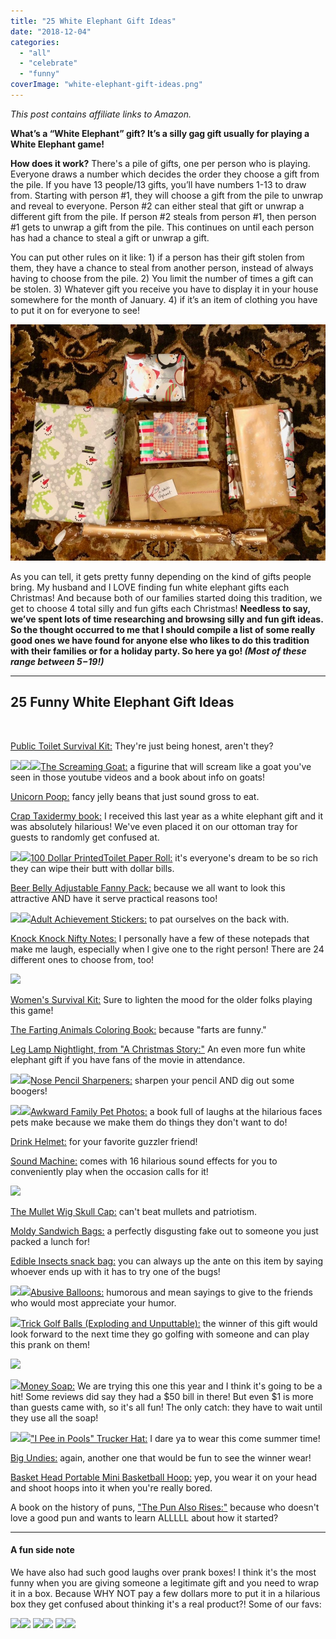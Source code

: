 ```yaml
---
title: "25 White Elephant Gift Ideas"
date: "2018-12-04"
categories: 
  - "all"
  - "celebrate"
  - "funny"
coverImage: "white-elephant-gift-ideas.png"
---
```


_This post contains affiliate links to Amazon._

**What’s a “White Elephant” gift? It’s a silly gag gift usually for playing a White Elephant game!**

**How does it work?** There's a pile of gifts, one per person who is playing. Everyone draws a number which decides the order they choose a gift from the pile. If you have 13 people/13 gifts, you’ll have numbers 1-13 to draw from. Starting with person #1, they will choose a gift from the pile to unwrap and reveal to everyone. Person #2 can either steal that gift or unwrap a different gift from the pile. If person #2 steals from person #1, then person #1 gets to unwrap a gift from the pile. This continues on until each person has had a chance to steal a gift or unwrap a gift.

You can put other rules on it like: 1) if a person has their gift stolen from them, they have a chance to steal from another person, instead of always having to choose from the pile. 2) You limit the number of times a gift can be stolen. 3) Whatever gift you receive you have to display it in your house somewhere for the month of January. 4) if it’s an item of clothing you have to put it on for everyone to see!

![](/images/IMG_1257.jpg)

As you can tell, it gets pretty funny depending on the kind of gifts people bring. My husband and I LOVE finding fun white elephant gifts each Christmas! And because both of our families started doing this tradition, we get to choose 4 total silly and fun gifts each Christmas! **Needless to say, we’ve spent lots of time researching and browsing silly and fun gift ideas. So the thought occurred to me that I should compile a list of some really good ones we have found for anyone else who likes to do this tradition with their families or for a holiday party. So here ya go! _(Most of these range between $5-$19!)_**

* * *

## 25 Funny White Elephant Gift Ideas

 

[Public Toilet Survival Kit:](https://amzn.to/2Qwd5U4) They're just being honest, aren't they?

[![](//ws-na.amazon-adsystem.com/widgets/q?_encoding=UTF8&ASIN=B0058KKUDO&Format=_SL160_&ID=AsinImage&MarketPlace=US&ServiceVersion=20070822&WS=1&tag=freshlymarrie-20)](https://www.amazon.com/Accoutrements-Public-Toilet-Survival-Kit/dp/B0058KKUDO/ref=as_li_ss_il?s=toys-and-games&ie=UTF8&qid=1543367477&sr=1-66&keywords=white+elephant+gifts+funny&linkCode=li2&tag=freshlymarrie-20&linkId=f86aa0b15959aa3279edb2084164dc25)![](https://ir-na.amazon-adsystem.com/e/ir?t=freshlymarrie-20&l=li2&o=1&a=B0058KKUDO)![](https://ir-na.amazon-adsystem.com/e/ir?t=freshlymarrie-20&l=li3&o=1&a=B00GLYZXIS)[The Screaming Goat:](https://amzn.to/2Ea3IUr) a figurine that will scream like a goat you've seen in those youtube videos and a book about info on goats!

[Unicorn Poop:](https://amzn.to/2PhDbFE) fancy jelly beans that just sound gross to eat.

[Crap Taxidermy book:](https://amzn.to/2Pg1B29) I received this last year as a white elephant gift and it was absolutely hilarious! We've even placed it on our ottoman tray for guests to randomly get confused at.

[![](//ws-na.amazon-adsystem.com/widgets/q?_encoding=UTF8&ASIN=B004I09G44&Format=_SL160_&ID=AsinImage&MarketPlace=US&ServiceVersion=20070822&WS=1&tag=freshlymarrie-20)](https://www.amazon.com/BigMouth-Inc-Dollar-Novelty-Printed/dp/B004I09G44/ref=as_li_ss_il?ie=UTF8&qid=1543874137&sr=8-6&keywords=funny+toilet+paper&linkCode=li2&tag=freshlymarrie-20&linkId=acf4ddc92339d174ee051e829b7586f0)![](https://ir-na.amazon-adsystem.com/e/ir?t=freshlymarrie-20&l=li2&o=1&a=B004I09G44)[100 Dollar PrintedToilet Paper Roll:](https://amzn.to/2SpPbXC) it's everyone's dream to be so rich they can wipe their butt with dollar bills.

[Beer Belly Adjustable Fanny Pack:](https://amzn.to/2QA6lob) because we all want to look this attractive AND have it serve practical reasons too!

[](https://www.amazon.com/Knock-WTF-Nifty-Notes/dp/B01F3KTDU4/ref=as_li_ss_il?ie=UTF8&qid=1543368241&sr=8-40&keywords=gag+gifts&th=1&linkCode=li3&tag=freshlymarrie-20&linkId=d29ec138da8be6d9ea9651ad290f7da3)[![](//ws-na.amazon-adsystem.com/widgets/q?_encoding=UTF8&ASIN=B01F3KTDU4&Format=_SL160_&ID=AsinImage&MarketPlace=US&ServiceVersion=20070822&WS=1&tag=freshlymarrie-20)](https://www.amazon.com/Knock-Selfie-Citation-Nifty-12132/dp/B01F3KTDU4/ref=as_li_ss_il?ie=UTF8&qid=1543876409&sr=8-2&keywords=knock+knock+selfie+citation&linkCode=li2&tag=freshlymarrie-20&linkId=b6165702b7cf4ea7178bde033db45941)[![](https://ir-na.amazon-adsystem.com/e/ir?t=freshlymarrie-20&l=li2&o=1&a=B01F3KTDU4)](https://www.amazon.com/Knock-WTF-Nifty-Notes/dp/B01F3KTDU4/ref=as_li_ss_il?ie=UTF8&qid=1543368241&sr=8-40&keywords=gag+gifts&th=1&linkCode=li3&tag=freshlymarrie-20&linkId=d29ec138da8be6d9ea9651ad290f7da3)[Adult Achievement Stickers:](https://amzn.to/2EbVefk) to pat ourselves on the back with.

[Knock Knock Nifty Notes:](https://amzn.to/2E28hyW) I personally have a few of these notepads that make me laugh, especially when I give one to the right person! There are 24 different ones to choose from, too!

[![](//ws-na.amazon-adsystem.com/widgets/q?_encoding=UTF8&ASIN=B06XFZYPPH&Format=_SL250_&ID=AsinImage&MarketPlace=US&ServiceVersion=20070822&WS=1&tag=freshlymarrie-20)](https://www.amazon.com/dp/B06XFZYPPH/ref=as_li_ss_il?psc=1&pd_rd_i=B06XFZYPPH&linkCode=li3&tag=freshlymarrie-20&linkId=2a6cfda2900d19516932176bd5bf3394)

[Women's Survival Kit:](https://amzn.to/2Ecu5Js) Sure to lighten the mood for the older folks playing this game!

[The Farting Animals Coloring Book:](https://amzn.to/2Ss4Ndk) because "farts are funny."

[Leg Lamp Nightlight, from "A Christmas Story:"](https://amzn.to/2EcZJGm) An even more fun white elephant gift if you have fans of the movie in attendance.

[![](//ws-na.amazon-adsystem.com/widgets/q?_encoding=UTF8&ASIN=B005DS5FJ0&Format=_SL160_&ID=AsinImage&MarketPlace=US&ServiceVersion=20070822&WS=1&tag=freshlymarrie-20)](https://www.amazon.com/Premium-Life-NOSE-PENCIL-SHARPENERS/dp/B005DS5FJ0/ref=as_li_ss_il?_encoding=UTF8&pd_rd_i=B005DS5FJ0&pd_rd_r=da70c672-f748-11e8-9917-81b192c86b0a&pd_rd_w=zmpVB&pd_rd_wg=Ere9Q&pf_rd_i=desktop-dp-sims&pf_rd_m=ATVPDKIKX0DER&pf_rd_p=18bb0b78-4200-49b9-ac91-f141d61a1780&pf_rd_r=S4XN7PW8W4XK1T3BW25J&pf_rd_s=desktop-dp-sims&pf_rd_t=40701&psc=1&refRID=S4XN7PW8W4XK1T3BW25J&linkCode=li2&tag=freshlymarrie-20&linkId=3c0dee80f107f77118c50716d86a30e5)![](https://ir-na.amazon-adsystem.com/e/ir?t=freshlymarrie-20&l=li2&o=1&a=B005DS5FJ0)[Nose Pencil Sharpeners:](https://amzn.to/2SseGHQ) sharpen your pencil AND dig out some boogers!

[![](//ws-na.amazon-adsystem.com/widgets/q?_encoding=UTF8&ASIN=0307888126&Format=_SL250_&ID=AsinImage&MarketPlace=US&ServiceVersion=20070822&WS=1&tag=freshlymarrie-20)](https://www.amazon.com/Awkward-Family-Photos-Mike-Bender/dp/0307888126/ref=as_li_ss_il?ie=UTF8&qid=1543872548&sr=8-1&keywords=awkward+pet+family+photos&linkCode=li3&tag=freshlymarrie-20&linkId=e4faf47f5c80eed0e69713924c9e5350)![](https://ir-na.amazon-adsystem.com/e/ir?t=freshlymarrie-20&l=li3&o=1&a=0307888126)[Awkward Family Pet Photos:](https://amzn.to/2UbJgag) a book full of laughs at the hilarious faces pets make because we make them do things they don't want to do!

[Drink Helmet:](https://amzn.to/2zGUI5g) for your favorite guzzler friend!

[Sound Machine:](https://amzn.to/2E8zL6Y) comes with 16 hilarious sound effects for you to conveniently play when the occasion calls for it!

[![](//ws-na.amazon-adsystem.com/widgets/q?_encoding=UTF8&ASIN=B018FKMGI0&Format=_SL250_&ID=AsinImage&MarketPlace=US&ServiceVersion=20070822&WS=1&tag=freshlymarrie-20)](https://www.amazon.com/Freebird-Mullet-Skull-White-Black/dp/B018FKMGI0/ref=as_li_ss_il?ie=UTF8&qid=1543368420&sr=8-77&keywords=gag+gifts&th=1&linkCode=li3&tag=freshlymarrie-20&linkId=fc63fa014283f75eb3dc2f15f0616b3c)

[The Mullet Wig Skull Cap:](https://amzn.to/2EcklP3) can't beat mullets and patriotism.

[Moldy Sandwich Bags:](https://amzn.to/2rj6L4f) a perfectly disgusting fake out to someone you just packed a lunch for!

[Edible Insects snack bag:](https://amzn.to/2UcXHv0) you can always up the ante on this item by saying whoever ends up with it has to try one of the bugs!

[![](//ws-na.amazon-adsystem.com/widgets/q?_encoding=UTF8&ASIN=B07FRYBJMQ&Format=_SL250_&ID=AsinImage&MarketPlace=US&ServiceVersion=20070822&WS=1&tag=freshlymarrie-20)](https://www.amazon.com/dp/B07FRYBJMQ/ref=as_li_ss_il?psc=1&pd_rd_i=B07FRYBJMQ&linkCode=li3&tag=freshlymarrie-20&linkId=a62bd2495ab46477aadf03d4c1cccad2)![](https://ir-na.amazon-adsystem.com/e/ir?t=freshlymarrie-20&l=li3&o=1&a=B07FRYBJMQ)[Abusive Balloons:](https://amzn.to/2SpFSqB) humorous and mean sayings to give to the friends who would most appreciate your humor.

![](https://ir-na.amazon-adsystem.com/e/ir?t=freshlymarrie-20&l=li3&o=1&a=B0058KKUDO)[Trick Golf Balls (Exploding and Unputtable):](https://amzn.to/2QuxKYN) the winner of this gift would look forward to the next time they go golfing with someone and can play this prank on them!

[![](//ws-na.amazon-adsystem.com/widgets/q?_encoding=UTF8&ASIN=B00GLYZXIS&Format=_SL250_&ID=AsinImage&MarketPlace=US&ServiceVersion=20070822&WS=1&tag=freshlymarrie-20)](https://www.amazon.com/Money-Every-Scented-Practical-Present/dp/B00GLYZXIS/ref=as_li_ss_il?ie=UTF8&qid=1543851050&sr=8-4&keywords=money+soap&linkCode=li3&tag=freshlymarrie-20&linkId=6098b4b5231b07f0e5285f5928db222e)

![](https://ir-na.amazon-adsystem.com/e/ir?t=freshlymarrie-20&l=li3&o=1&a=B00GLYZXIS)[Money Soap:](https://amzn.to/2StWyxn) We are trying this one this year and I think it's going to be a hit! Some reviews did say they had a $50 bill in there! But even $1 is more than guests came with, so it's all fun! The only catch: they have to wait until they use all the soap!

[![](//ws-na.amazon-adsystem.com/widgets/q?_encoding=UTF8&ASIN=B01F0I7KDG&Format=_SL160_&ID=AsinImage&MarketPlace=US&ServiceVersion=20070822&WS=1&tag=freshlymarrie-20)](https://www.amazon.com/Goozler-Pools-Funny-Dare-Gift/dp/B01F0I7KDG/ref=as_li_ss_il?ie=UTF8&qid=1543876725&sr=8-19&keywords=gag+gift+apparel&linkCode=li2&tag=freshlymarrie-20&linkId=eb9691346116bb03934b098d930e9bdf)![](https://ir-na.amazon-adsystem.com/e/ir?t=freshlymarrie-20&l=li2&o=1&a=B01F0I7KDG)["I Pee in Pools" Trucker Hat:](https://amzn.to/2PiBCqT) I dare ya to wear this come summer time!

[Big Undies:](https://amzn.to/2QcPFnq) again, another one that would be fun to see the winner wear!

[Basket Head Portable Mini Basketball Hoop:](https://amzn.to/2rhY5uD) yep, you wear it on your head and shoot hoops into it when you're really bored.

A book on the history of puns, ["The Pun Also Rises:"](https://amzn.to/2QdGQd5) because who doesn't love a good pun and wants to learn ALLLLL about how it started?

* * *

#### A fun side note

We have also had such good laughs over prank boxes! I think it's the most funny when you are giving someone a legitimate gift and you need to wrap it in a box. Because WHY NOT pay a few dollars more to put it in a hilarious box they get confused about thinking it's a real product?! Some of our favs:

[![](//ws-na.amazon-adsystem.com/widgets/q?_encoding=UTF8&ASIN=B00G4GQFMG&Format=_SL160_&ID=AsinImage&MarketPlace=US&ServiceVersion=20070822&WS=1&tag=freshlymarrie-20)](https://www.amazon.com/Prank-Pack-PP401016-Nap-Sack/dp/B00G4GQFMG/ref=as_li_ss_il?s=toys-and-games&ie=UTF8&qid=1543367230&sr=1-9&keywords=white+elephant+gifts+funny&linkCode=li2&tag=freshlymarrie-20&linkId=1f0a2f2aa9ffc752c326fa3e050e97ce)![](https://ir-na.amazon-adsystem.com/e/ir?t=freshlymarrie-20&l=li2&o=1&a=B00G4GQFMG) [![](//ws-na.amazon-adsystem.com/widgets/q?_encoding=UTF8&ASIN=B0757WW6KB&Format=_SL160_&ID=AsinImage&MarketPlace=US&ServiceVersion=20070822&WS=1&tag=freshlymarrie-20)](https://www.amazon.com/Prank-Pack-PP401016-Nap-Sack/dp/B0757WW6KB/ref=as_li_ss_il?s=toys-and-games&ie=UTF8&qid=1543367230&sr=1-9&keywords=white+elephant+gifts+funny&th=1&linkCode=li2&tag=freshlymarrie-20&linkId=59703d5a2a67ffa9b072a888e4c3a976)![](https://ir-na.amazon-adsystem.com/e/ir?t=freshlymarrie-20&l=li2&o=1&a=B0757WW6KB) [![](//ws-na.amazon-adsystem.com/widgets/q?_encoding=UTF8&ASIN=B0757ZY95C&Format=_SL160_&ID=AsinImage&MarketPlace=US&ServiceVersion=20070822&WS=1&tag=freshlymarrie-20)](https://www.amazon.com/dp/B0757ZY95C/ref=as_li_ss_il?psc=1&pd_rd_i=B0757ZY95C&pf_rd_m=ATVPDKIKX0DER&pf_rd_p=21517efd-b385-405b-a405-9a37af61b5b4&pd_rd_wg=IlnJX&pf_rd_r=9FX6TSRQKXAJV642WW7V&pf_rd_s=desktop-dp-sims&pf_rd_t=40701&pd_rd_w=AeETw&pf_rd_i=desktop-dp-sims&pd_rd_r=20bb05be-f74d-11e8-87db-23468501fb16&linkCode=li2&tag=freshlymarrie-20&linkId=abe3f97909933eb87ad27811328e00a6)![](https://ir-na.amazon-adsystem.com/e/ir?t=freshlymarrie-20&l=li2&o=1&a=B0757ZY95C)
